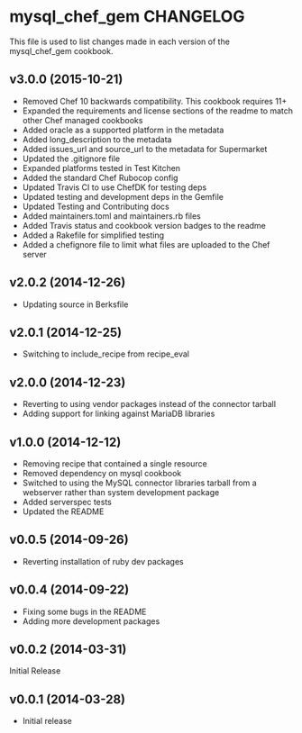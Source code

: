 mysql_chef_gem CHANGELOG
========================
This file is used to list changes made in each version of the mysql_chef_gem cookbook.

v3.0.0 (2015-10-21)
-------------------
* Removed Chef 10 backwards compatibility. This cookbook requires 11+
* Expanded the requirements and license sections of the readme to match other Chef managed cookbooks
* Added oracle as a supported platform in the metadata
* Added long_description to the metadata
* Added issues_url and source_url to the metadata for Supermarket
* Updated the .gitignore file
* Expanded platforms tested in Test Kitchen
* Added the standard Chef Rubocop config
* Updated Travis CI to use ChefDK for testing deps
* Updated testing and development deps in the Gemfile
* Updated Testing and Contributing docs
* Added maintainers.toml and maintainers.rb files
* Added Travis status and cookbook version badges to the readme
* Added a Rakefile for simplified testing
* Added a chefignore file to limit what files are uploaded to the Chef server

v2.0.2 (2014-12-26)
-------------------
- Updating source in Berksfile

v2.0.1 (2014-12-25)
-------------------
- Switching to include_recipe from recipe_eval

v2.0.0 (2014-12-23)
-------------------
- Reverting to using vendor packages instead of the connector tarball
- Adding support for linking against MariaDB libraries

v1.0.0 (2014-12-12)
-------------------
- Removing recipe that contained a single resource
- Removed dependency on mysql cookbook
- Switched to using the MySQL connector libraries tarball from a
  webserver rather than system development package
- Added serverspec tests
- Updated the README

v0.0.5 (2014-09-26)
-------------------
- Reverting installation of ruby dev packages

v0.0.4 (2014-09-22)
-------------------
- Fixing some bugs in the README
- Adding more development packages

v0.0.2 (2014-03-31)
-------------------
Initial Release


v0.0.1 (2014-03-28)
-------------------
- Initial release
